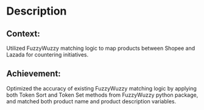 # Description

## Context:
Utilized FuzzyWuzzy matching logic to map products between Shopee and Lazada for countering initiatives.

## Achievement:
Optimized the accuracy of existing FuzzyWuzzy matching logic by applying both Token Sort and Token Set methods from FuzzyWuzzy python package, and matched both product name and product description variables.
